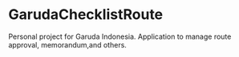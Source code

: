 # GarudaChecklistRoute
Personal project for Garuda Indonesia.
Application to manage route approval, memorandum,and others.
